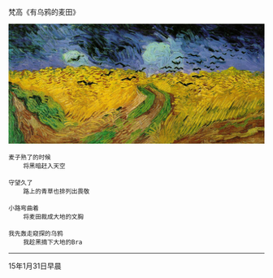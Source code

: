 
梵高《有乌鸦的麦田》

![Starry Night](vincent/Wheat_Field_with_Crows_1890.jpg)

	麦子熟了的时候
		将黑暗赶入天空	

	守望久了
		路上的青草也排列出畏敬
	
	小路弯曲着
		将麦田裁成大地的文胸
	
	我先轰走窥探的乌鸦
		我趁黑摘下大地的Bra

---
15年1月31日早晨
